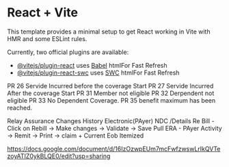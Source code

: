 # React + Vite

This template provides a minimal setup to get React working in Vite with HMR and some ESLint rules.

Currently, two official plugins are available:

- [@vitejs/plugin-react](https://github.com/vitejs/vite-plugin-react/blob/main/packages/plugin-react/README.md) uses [Babel](https://babeljs.io/) htmlFor Fast Refresh
- [@vitejs/plugin-react-swc](https://github.com/vitejs/vite-plugin-react-swc) uses [SWC](https://swc.rs/) htmlFor Fast Refresh


PR 26 Servide Incurred before the coverage Start 
PR 27  Servide Incurred After the coverage Start 
PR 31 Member not eligible 
PR 32 Derpendent not eligible 
PR 33 No Dependent Coverage.
PR 35 benefit maximum has been reached.

Relay Assurance
Changes History Electronic(PAyer)
NDC /Details 
Re Bill - Click on Rebill -> Make changes -> Validate -> Save
Pull ERA - PAyer Activity -> Remit -> Print -> claim + Current Eob Itemized



https://docs.google.com/document/d/16IzOzwpEUm7mcFwfzwswLrIkQVTezoyATIZ0ykBLQE0/edit?usp=sharing

﻿

